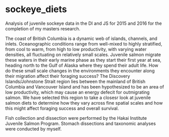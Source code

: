 # sockeye_diets
Analysis of juvenile sockeye data in the DI and JS for 2015 and 2016 for the completion of my masters research.

The coast of British Columbia is a dynamic web of islands, channels, and inlets. Oceanographic conditions range from well-mixed to highly stratified, from cool to warm, from high to low productivity, with varying water densities, all fluctuating on relatively small scales. Juvenile salmon migrate these waters in their early marine phase as they start their first year at sea, heading north to the Gulf of Alaska where they spend their adult life. How do these small scale changes in the environments they encounter along their migration affect their foraging success? The Discovery Islands/Johnstone Strait region lies between the mainland of British Columbia and Vancouver Island and has been hypothesized to be an area of low productivity, which may cause an energy defecit for outmigrating salmon. We have selected this region to take a closesr look at juvenile salmon diets to determine how they vary across fine spatial scales and how this might affect foraging success and overall survival. 

Fish collection and dissection were performed by the Hakai Institute Juvenile Salmon Program. Stomach dissections and taxonomic analyses were conducted by myself. 
